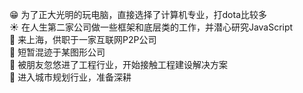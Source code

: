 :grin: 为了正大光明的玩电脑，直接选择了计算机专业，打dota比较多</br>
:sunny: 在人生第二家公司做一些框架和底层类的工作，并潜心研究JavaScript</br>
:bank: 来上海，供职于一家互联网P2P公司</br>
:traffic_light: 短暂混迹于某图形公司</br>
:construction: 被朋友忽悠进了工程行业，开始接触工程建设解决方案</br>
:rocket: 进入城市规划行业，准备深耕
